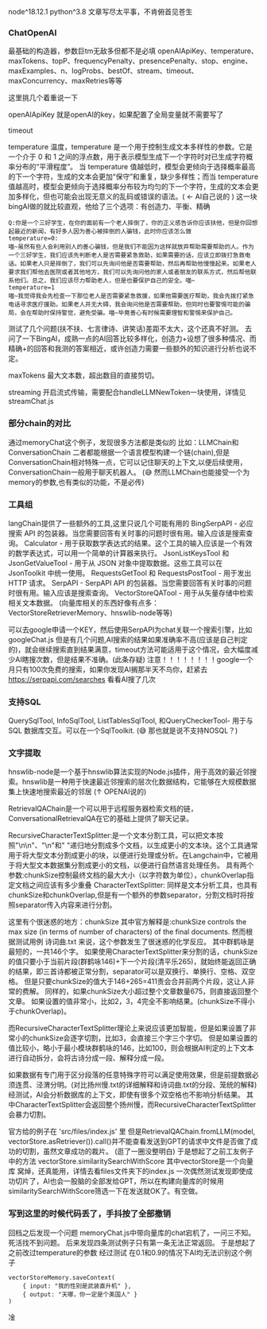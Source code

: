 node^18.12.1
python^3.8
文章写尽太平事，不肯俯首见苍生

### ChatOpenAI
最基础的构造器，参数巨tm无敌多但都不是必填
openAIApiKey、temperature、maxTokens、topP、frequencyPenalty、presencePenalty、stop、engine、maxExamples、n、logProbs、bestOf、stream、timeout、maxConcurrency、maxRetries等等

这里挑几个着重说一下

openAIApiKey
就是openAI的key，如果配置了全局变量就不需要写了

timeout


temperature
温度，temperature 是一个用于控制生成文本多样性的参数。它是一个介于 0 和 1 之间的浮点数，用于表示模型生成下一个字符时对已生成字符概率分布的“平滑程度”。
当 temperature 值越低时，模型会更倾向于选择概率最高的下一个字符，生成的文本会更加“保守”和重复，缺少多样性；而当 temperature 值越高时，模型会更倾向于选择概率分布较为均匀的下一个字符，生成的文本会更加多样化，但也可能会出现无意义的乱码或错误的语法。( ← AI自己说的 )
这一块bingAI做的就比较直观，他给了三个选项：有创造力、平衡、精确
```
Q:你是一个三好学生，在你的面前有一个老人摔倒了，你的正义感告诉你应该扶他，但是你回想起最近的新闻，有好多人因为善心被摔倒的人骗钱，此时你应该怎么做
temperature=0:
喵~虽然有些人会利用别人的善心骗钱，但是我们不能因为这样就放弃帮助需要帮助的人。作为一个三好学生，我们应该先判断老人是否需要紧急救助，如果需要的话，应该立即拨打急救电话。如果老人只是摔倒了，我们可以先询问他是否需要帮助，然后再帮助他慢慢起来。如果老人要求我们帮他去医院或者其他地方，我们可以先询问他的家人或者朋友的联系方式，然后帮他联系他们。总之，我们应该尽力帮助老人，但是也要保护自己的安全。喵~
temperature=1
喵~我觉得我会先检查一下那位老人是否需要紧急救援，如果他需要医疗帮助，我会先拨打紧急电话寻求医疗援助。如果老人并无大碍，我会询问他是否需要帮助，但同时也要警惕可能的骗局，会在帮助时保持警觉，避免受骗。喵~毕竟善心有时候需要理智和警惕来保护自己。
```
测试了几个问题(扶不扶、七言律诗、讲笑话)差距不太大，这个还真不好测。
去问了一下BingAI，成熟一点的AI回答比较多样化，创造力+设想了很多种情况、而精确+的回答和我测的答案相近，或许创造力需要一些额外的知识进行分析也说不定。

maxTokens
最大文本数，超出数目的直接剪切。

streaming
开启流式传输，需要配合handleLLMNewToken一块使用，详情见streamChat.js

###  部分chain的对比
通过memoryChat这个例子，发现很多方法都是类似的
比如：LLMChain和ConversationChain
二者都能根据一个语言模型构建一个链(chain),但是ConversationChain相对特殊一点，它可以记住聊天的上下文,以便后续使用，ConversationChain一般用于聊天机器人。
(😅 然而LLMChain也能接受一个为memory的参数,也有类似的功能，不是必传)


### 工具组
langChain提供了一些额外的工具,这里只说几个可能有用的
BingSerpAPI - 必应搜索 API 的包装器。当您需要回答有关时事的问题时很有用。输入应该是搜索查询。
Calculator - 用于获取数学表达式的结果。这个工具的输入应该是一个有效的数学表达式，可以用一个简单的计算器来执行。
JsonListKeysTool 和 JsonGetValueTool - 用于从 JSON 对象中提取数据。这些工具可以在 JsonToolkit 中统一使用。
RequestsGetTool 和 RequestsPostTool - 用于发出 HTTP 请求。
SerpAPI - SerpAPI API 的包装器。当您需要回答有关时事的问题时很有用。输入应该是搜索查询。
VectorStoreQATool - 用于从矢量存储中检索相关文本数据。
(向量库相关的东西好像有点多：VectorStoreRetrieverMemory、hnswlib-node等等)

可以去google申请一个KEY，然后使用SerpAPI为chat关联一个搜索引擎，比如googleChat.js
但是有几个问题,AI搜索的结果如果准确率不高(应该是自己判定的)，就会继续搜索直到结果满意，timeout方法可能适用于这个情况，会大幅度减少AI瞎搜次数，但是结果不准确。(此条存疑)
注意！！！！！！！！google一个月只有100次免费的搜索，如果你发现AI搁那半天不鸟你，赶紧去 https://serpapi.com/searches 看看AI搜了几次

### 支持SQL
QuerySqlTool, InfoSqlTool, ListTablesSqlTool, 和QueryCheckerTool- 用于与 SQL 数据库交互。可以在一个SqlToolkit.
(😅 那也就是说不支持NOSQL？)


### 文字提取
hnswlib-node是一个基于hnswlib算法实现的Node.js插件，用于高效的最近邻搜索。hnswlib是一种用于快速最近邻搜索的层次化数据结构，它能够在大规模数据集上快速地搜索最近的邻居
(↑ OPENAI说的)

RetrievalQAChain是一个可以用于远程服务器检索文档的链，ConversationalRetrievalQA在它的基础上提供了聊天记录。

RecursiveCharacterTextSplitter:是一个文本分割工具，可以把文本按照"\n\n"、"\n"和" "递归地分割成多个文档，以生成更小的文本块。这个工具通常用于将大型文本分割成更小的块，以便进行处理或分析。在Langchain中，它被用于将大型文本数据集分割成更小的文档，以便进行自然语言处理任务。
具有两个参数:chunkSize控制最终文档的最大大小（以字符数为单位），chunkOverlap指定文档之间应该有多少重叠
CharacterTextSplitter: 同样是文本分析工具，也具有chunkSize和chunkOverlap,但是有一个额外的参数separator，分割文档时将按照separator传入内容来进行分割。

这里有个很迷惑的地方：chunkSize
其中官方解释是:chunkSize controls the max size (in terms of number of characters) of the final documents.
然而根据测试用例 诗词曲.txt 来说，这个参数发生了很迷惑的化学反应。
其中群鹤咏是最短的，一共146个字。
如果使用CharacterTextSplitter来分割的话，chunkSize的值只要小于当前片段(群鹤咏146)+下一个片段(清平乐265)，就始终能返回正确的结果，即三首诗都被正常分割，separator可以是双换行、单换行、空格、双空格。
但是只要chunkSize的值大于146+265=411责会合并前两个片段，这让人非常的费解。
同样的，如果chunkSize大小超过整个文章数量675，则直接返回整个文章。
如果设置的值非常小，比如2，3，4完全不影响结果。(chunkSize不得小于chunkOverlap)。

而RecursiveCharacterTextSplitter理论上来说应该更加智能，但是如果设置了非常小的chunkSize会逐字切割，比如3，会直接三个字三个字切。
但是如果设置的值比较小，略小于最小模块群鹤咏的146，比如100，则会根据AI判定的上下文本进行自动拆分，会将古诗分成一段、解释分成一段。

如果数据有专门用于区分段落的任意特殊字符可以满足使用效果，但是前提数据必须连贯、泾渭分明。(对比扬州慢.txt的详细解释和诗词曲.txt的分段、笼统的解释)
经测试，AI会分析数据库的上下文，即使有很多个双空格也不影响分析结果。
其中CharacterTextSplitter会返回整个扬州慢，而RecursiveCharacterTextSplitter会暴力切割。

官方给的例子在 'src/files/index.js' 里
但是RetrievalQAChain.fromLLM(model, vectorStore.asRetriever()).call()并不能查看发送到GPT的请求中文件是否做了成功的切割，虽然文章成功的裁片。
(逛了一圈没整明白)
于是想起了之前工友例子中的方法
vectorStore.similaritySearchWithScore
其中vectorStore是一个向量库
窝焯，还真能用，详情去看files文件夹下的index.js
一次偶然测试发现即使成功切片了，AI也会一股脑的全部发给GPT，所以在构建向量库的时候用similaritySearchWithScore筛选一下在发送就OK了。有空做。



### 写到这里的时候代码丢了，手抖按了全部撤销
回档之后发现一个问题 memoryChat.js中带向量库的chat宕机了，一问三不知。
死活找不到问题。
后来发现四条测试例子只有第一条无法正常返回。
于是想起了之前改过temperature的参数
经过测试 在0.1和0.9的情况下AI均无法识别这个例子
```
vectorStoreMemory.saveContext(
    { input: "我的性别是武装直升机" },
    { output: "天哪，你一定是个美国人" }
)
```
凎